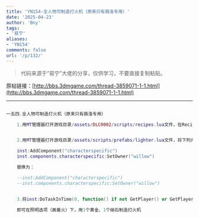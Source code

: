 ```yaml
---
title: 'YN154-全人物可制造打火机（原来只有薇洛专用）'
date: '2025-04-23'
author: 'Bny'
tags:
- '易宁'
aliases:
- 'YN154'
comments: false
url: '/p/132/'
---
```


> 代码来源于“易宁”大佬的分享，仅供学习，不要直接复制粘贴。

原帖链接：[http://bbs.3dmgame.com/thread-3859071-1-1.html](http://bbs.3dmgame.com/thread-3859071-1-1.html)

---

```lua  

一五四.全人物可制造打火机（原来只有薇洛专用）

	1.用MT管理器打开游戏目录/assets/DLC0002/scripts/recipes.lua文件，在Recipe("torch", {Ingredient("cutgrass", 2),Ingredient("twigs", 2)}, RECIPETABS.LIGHT, TECH.NONE)的下一行插入Recipe("lighter", {Ingredient("goldnugget", 1),Ingredient("nitre", 1)}, RECIPETABS.LIGHT, TECH.NONE)


	2.用MT管理器打开游戏目录/assets/scripts/prefabs/lighter.lua文件，将下列内容：

	inst:AddComponent("characterspecific")
	inst.components.characterspecific:SetOwner("willow")

	替换为：

	--inst:AddComponent("characterspecific")
	--inst.components.characterspecific:SetOwner("willow")


	3.将inst:DoTaskInTime(0, function() if not GetPlayer() or GetPlayer().prefab ~= "willow" then inst:Remove() end end)替换为--inst:DoTaskInTime(0, function() if not GetPlayer() or GetPlayer().prefab ~= "willow" then inst:Remove() end end)

	即可在照明选项（画着火）下，用1个黄金、1个硝石制造打火机

```  

